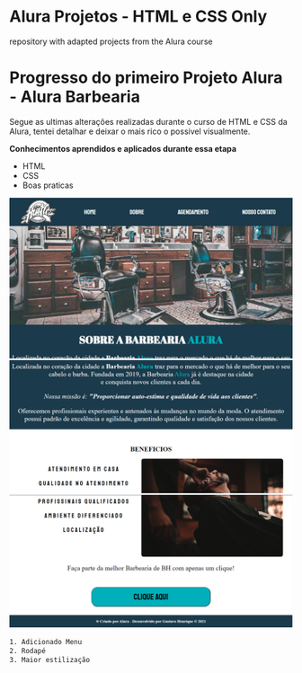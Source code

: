 # Alura Projetos - HTML e CSS Only
 repository with adapted projects from the Alura course

<h1> Progresso do primeiro Projeto Alura - Alura Barbearia </h1>

<p> Segue as ultimas alterações realizadas durante o curso de HTML e CSS da Alura, tentei detalhar e deixar o mais rico o possivel visualmente.</p>
    
<strong>
    Conhecimentos aprendidos e aplicados durante essa etapa
</strong>

  * HTML
  * CSS
  * Boas praticas


<img src="./src/img/Alura-barbearia 1.png" alt="">
<img src="./src/img/Alura-barbearia 2.png" alt="">
<img src="./src/img/Alura-barbearia 3.png" alt="">

    1. Adicionado Menu
    2. Rodapé
    3. Maior estilização